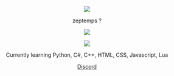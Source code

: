 <p align="center">  
<img src="https://media.discordapp.net/attachments/813341662545313832/813343404507267092/pokemon_pixel.gif">
</p>
<p align="center">
    zeptemps ?
<p align="center">  
<img src="https://komarev.com/ghpvc/?username=zeptemps&color=grey">
</p>
    <p align="center">
  <img src="https://discord.c99.nl/widget/theme-4/1153408855158571248.png"/>
</p>
<p align="center">
Currently learning Python, C#, C++, HTML, CSS, Javascript, Lua
<p align="center">
    <a href="https://discord.gg/25HkaVvzp7">Discord</a>

